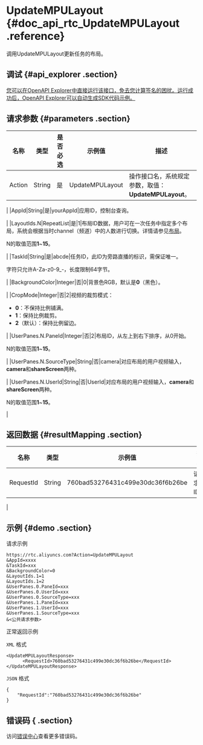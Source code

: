 # UpdateMPULayout {#doc_api_rtc_UpdateMPULayout .reference}

调用UpdateMPULayout更新任务的布局。

## 调试 {#api_explorer .section}

[您可以在OpenAPI Explorer中直接运行该接口，免去您计算签名的困扰。运行成功后，OpenAPI Explorer可以自动生成SDK代码示例。](https://api.aliyun.com/#product=rtc&api=UpdateMPULayout&type=RPC&version=2018-01-11)

## 请求参数 {#parameters .section}

|名称|类型|是否必选|示例值|描述|
|--|--|----|---|--|
|Action|String|是|UpdateMPULayout|操作接口名，系统规定参数，取值：**UpdateMPULayout**。

 |
|AppId|String|是|yourAppId|应用ID，控制台查询。

 |
|LayoutIds.N|RepeatList|是|1|布局ID数据，用户可在一次任务中指定多个布局，系统会根据当时channel（频道）中的人数进行切换。详情请参见[布局](https://help.aliyun.com/document_detail/109587.html)。

 N的取值范围**1**~**15**。

 |
|TaskId|String|是|abcde|任务ID，此ID为旁路直播的标识，需保证唯一。

 字符只允许A-Za-z0-9\_-，长度限制64字节。

 |
|BackgroundColor|Integer|否|0|背景色RGB，默认是**0**（黑色）。

 |
|CropMode|Integer|否|2|视频的裁剪模式：

 -   **0**：不保持比例铺满。
-   **1**：保持比例裁剪。
-   **2**（默认）：保持比例留边。

 |
|UserPanes.N.PaneId|Integer|否|2|布局ID，从左上到右下排序，从0开始。

 N的取值范围**1**~**15**。

 |
|UserPanes.N.SourceType|String|否|camera|对应布局的用户视频输入，**camera**和**shareScreen**两种。

 |
|UserPanes.N.UserId|String|否|UserId|对应布局的用户视频输入，**camera**和**shareScreen**两种。

 N的取值范围**1**~**15**。

 |

## 返回数据 {#resultMapping .section}

|名称|类型|示例值|描述|
|--|--|---|--|
|RequestId|String|760bad53276431c499e30dc36f6b26be|请求ID。

 |

## 示例 {#demo .section}

请求示例

``` {#request_demo}
https://rtc.aliyuncs.com?Action=UpdateMPULayout
&AppId=xxxx
&TaskId=xxx
&BackgroundColor=0
&LayoutIds.1=1
&LayoutIds.1=2
&UserPanes.0.PaneId=xxx
&UserPanes.0.UserId=xxx
&UserPanes.0.SourceType=xxx
&UserPanes.1.PaneId=xxx
&UserPanes.1.UserId=xxx
&UserPanes.1.SourceType=xxx
&<公共请求参数>
```

正常返回示例

`XML` 格式

``` {#xml_return_success_demo}
<UpdateMPULayoutResponse>
	  <RequestId>760bad53276431c499e30dc36f6b26be</RequestId>
</UpdateMPULayoutResponse>
```

`JSON` 格式

``` {#json_return_success_demo}
{
	"RequestId":"760bad53276431c499e30dc36f6b26be"
}
```

## 错误码 { .section}

访问[错误中心](https://error-center.aliyun.com/status/product/rtc)查看更多错误码。


